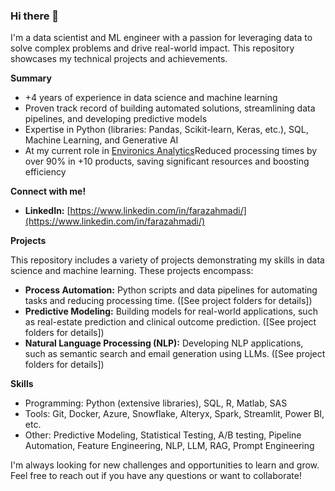 ### Hi there 👋

I'm a data scientist and ML engineer with a passion for leveraging data to solve complex problems and drive real-world impact.  This repository showcases my technical projects and achievements.

**Summary**

* +4 years of experience in data science and machine learning
* Proven track record of building automated solutions, streamlining data pipelines, and developing predictive models
* Expertise in Python (libraries: Pandas, Scikit-learn, Keras, etc.), SQL, Machine Learning, and Generative AI
* At my current role in [Environics Analytics]('https://environicsanalytics.com/en-ca)Reduced processing times by over 90% in +10 products, saving significant resources and boosting efficiency

**Connect with me!**

* **LinkedIn:** [https://www.linkedin.com/in/farazahmadi/](https://www.linkedin.com/in/farazahmadi/)

**Projects**

This repository includes a variety of projects demonstrating my skills in data science and machine learning.  These projects encompass:

* **Process Automation:** Python scripts and data pipelines for automating tasks and reducing processing time. ([See project folders for details])
* **Predictive Modeling:** Building models for real-world applications, such as real-estate prediction and clinical outcome prediction. ([See project folders for details])
* **Natural Language Processing (NLP):**  Developing NLP applications, such as semantic search and email generation using LLMs. ([See project folders for details])

**Skills**

* Programming: Python (extensive libraries), SQL, R, Matlab, SAS
* Tools: Git, Docker, Azure, Snowflake, Alteryx, Spark, Streamlit, Power BI, etc.
* Other: Predictive Modeling, Statistical Testing, A/B testing, Pipeline Automation, Feature Engineering, NLP, LLM, RAG, Prompt Engineering

I'm always looking for new challenges and opportunities to learn and grow. Feel free to reach out if you have any questions or want to collaborate!

<!--
**farazahmadi/farazahmadi** is a ✨ _special_ ✨ repository because its `README.md` (this file) appears on your GitHub profile.

Here are some ideas to get you started:

- 🔭 I’m currently working on ...
- 🌱 I’m currently learning ...
- 👯 I’m looking to collaborate on ...
- 🤔 I’m looking for help with ...
- 💬 Ask me about ...
- 📫 How to reach me: ...
- 😄 Pronouns: ...
- ⚡ Fun fact: ...
-->
